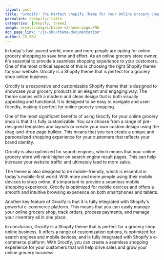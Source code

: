 ```yaml
---
layout: post
title: "Grocify: The Perfect Shopify Theme for Your Online Grocery Shop"
permalink: /shopify/:title
categories: [Shopify, theme]
image: assets/images/bloom-v2/home-page.PNG
doc_page_link: "/js-sbu/theme-documentation"
author: JS_SBU
---
```


In today's fast-paced world, more and more people are opting for online grocery shopping to save time and effort. As an online grocery store owner, it's essential to provide a seamless shopping experience to your customers. One of the most critical aspects of this is choosing the right Shopify theme for your website. Grocify is a Shopify theme that is perfect for a grocery shop online business.

Grocify is a responsive and customizable Shopify theme that is designed to showcase your grocery products in an elegant and engaging way. The theme comes with a modern and clean design that is both visually appealing and functional. It is designed to be easy to navigate and user-friendly, making it perfect for online grocery shopping.

One of the most significant benefits of using Grocify for your online grocery shop is that it is fully customizable. You can choose from a range of pre-designed templates and layouts or create your own custom design using the drag-and-drop page builder. This means that you can create a unique and personalized shopping experience for your customers that reflects your brand identity.

Grocify is also optimized for search engines, which means that your online grocery store will rank higher on search engine result pages. This can help increase your website traffic and ultimately lead to more sales.

The theme is also designed to be mobile-friendly, which is essential in today's mobile-first world. With more and more people using their mobile devices to shop online, it's important to provide a seamless mobile shopping experience. Grocify is optimized for mobile devices and offers a smooth and intuitive browsing experience on both smartphones and tablets.

Another key feature of Grocify is that it is fully integrated with Shopify's powerful e-commerce platform. This means that you can easily manage your online grocery shop, track orders, process payments, and manage your inventory all in one place.

In conclusion, Grocify is a Shopify theme that is perfect for a grocery shop online business. It offers a range of customization options, is optimized for search engines and mobile devices, and is fully integrated with Shopify's e-commerce platform. With Grocify, you can create a seamless shopping experience for your customers that will help drive sales and grow your online grocery business.
